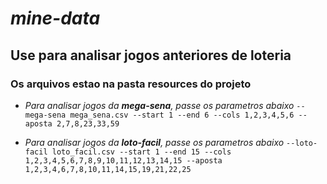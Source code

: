 # *mine-data*

##  Use para analisar jogos anteriores de loteria

###  Os arquivos estao na pasta resources do projeto

- *Para analisar jogos da **mega-sena**, passe os parametros abaixo*
`--mega-sena mega_sena.csv --start 1 --end 6 --cols 1,2,3,4,5,6 --aposta 2,7,8,23,33,59`

- *Para analisar jogos da **loto-facil**, passe os parametros abaixo*
`--loto-facil loto_facil.csv --start 1 --end 15 --cols 1,2,3,4,5,6,7,8,9,10,11,12,13,14,15 --aposta 1,2,3,4,6,7,8,10,11,14,15,19,21,22,25`
